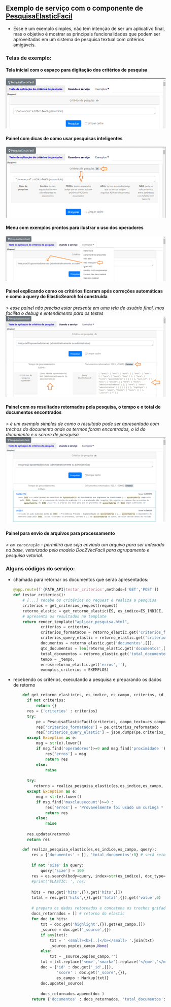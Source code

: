## Exemplo de serviço com o componente de [PesquisaElasticFacil](README.md)
- Esse é um exemplo simples, não tem intenção de ser um aplicativo final, mas o objetivo é mostrar as principais funcionalidades que podem ser aproveitadas em um sistema de pesquisa textual com critérios amigáveis.

### Telas de exemplo:

#### Tela inicial com o espaço para digitação dos critérios de pesquisa
![Tela inicial com critérios de pesquisa](img/img001_tela_inicial.png?raw=true "Title")

#### Painel com dicas de como usar pesquisas inteligentes
![Painel com dicas dos operadores inteligentes](img/img001_tela_dicas.png?raw=true "Title")

#### Menu com exemplos prontos para ilustrar o uso dos operadores
![Menu com exemplos prontos](img/img001_tela_lista_exemplos.png?raw=true "Title")

#### Painel explicando como os critérios ficaram após correções automáticas e como a query do ElasticSearch foi construída
<i> > esse painel não precisa estar presente em uma tela de usuário final, mas facilita o debug e entendimento para os testes</i>
![Painel explicando os critérios](img/img001_tela_criterios_explicados.png?raw=true "Title")

#### Painel com os resultados retornados pela pesquisa, o tempo e o total de documentos encontrados
<i> > é um exemplo simples de como o resultado pode ser apresentado com trechos do documento onde os termos foram encontrados, o id do documento e o scrore de pesquisa</i><br>
![Painel com resultados](img/img001_tela_criterios_resultados.png?raw=true "Title")

#### Painel para envio de arquivos para processamento
<i> > `em construção` - permitirá que seja enviado um arquivo para ser indexado na base, vetorizado pelo modelo Doc2VecFacil para agrupamento e pesquisa vetorial.</i>

### Alguns códigos do serviço:
- chamada para retornar os documentos que serão apresentados:
  ```python
  @app.route(f'{PATH_API}testar_criterios',methods=['GET','POST'])
  def testar_criterios():
      # [...] recebe os critérios no request e realiza a pesquisa
      criterios = get_criterios_request(request)
      retorno_elastic = get_retorno_elastic(ES, es_indice=ES_INDICE, es_campo=ES_CAMPO, criterios=criterios)
      # apresenta os resultados no template
      return render_template("aplicar_pesquisa.html", 
              criterios = criterios, 
              criterios_formatados = retorno_elastic.get('criterios_formatados',''), 
              criterios_query_elastic = retorno_elastic.get('criterios_query_elastic',''),
              documentos = retorno_elastic.get('documentos',[]),
              qtd_documentos = len(retorno_elastic.get('documentos',[])),
              total_documentos = retorno_elastic.get('total_documentos',0),
              tempo = _tempo,
              erros=retorno_elastic.get('erros',''),
              exemplos_criterios = EXEMPLOS)  
  ```
 
- recebendo os critérios, executando a pesquisa e preparando os dados de retorno
  ```python
      def get_retorno_elastic(es, es_indice, es_campo, criterios, id_documento = None):
        if not criterios:
            return {}
        res = {'criterios' : criterios}
        try:
            pe = PesquisaElasticFacil(criterios, campo_texto=es_campo)
            res['criterios_formatados'] = pe.criterios_reformatado
            res['criterios_query_elastic'] = json.dumps(pe.criterios_elastic_highlight,indent=2)
        except Exception as e:
            msg = str(e).lower()
            if msg.find('operadores')>=0 and msg.find('proximidade ')>=0:
                res['erros'] = msg
                return res 
            else:
                raise

        try:
           retorno = realiza_pesquisa_elastic(es,es_indice,es_campo, pe.criterios_elastic_highlight)
        except Exception as e:
            msg = str(e).lower()
            if msg.find('maxclausecount')>=0 :
                res['erros'] = 'Provavelmente foi usado um curinga * ou ? que faria retornar um número muito grande de termos, simplifique os curingas da consulta.'
                return res 
            else:
                raise

        res.update(retorno)
        return res

  ```
  ```python
      def realiza_pesquisa_elastic(es,es_indice,es_campo, query):
          res = {'documentos' : [], 'total_documentos':0} # será retornado o _source com o highlight se existir

          if not 'size' in query:
              query['size'] = 100
          res = es.search(body=query, index=str(es_indice), doc_type='_doc', )   
          #print('ELASTIC: ', res)

          hits = res.get('hits',{}).get('hits',[])
          total = res.get('hits',{}).get('total',{}).get('value',0)

          # prepara os dados retornados e concatena os trechos grifados pelo elastic
          docs_retornados = [] # retorno do elastic
          for doc in hits:
              txt = doc.get('highlight',{}).get(es_campo,[])
              _source = doc.get('_source',{})
              if any(txt):
                  txt = ' <small><b>[..]</b></small> '.join(txt)
                  _source.pop(es_campo,None)
              else:
                  txt = _source.pop(es_campo,'')
              txt = txt.replace('<em>','<mark>').replace('</em>','</mark>')
              doc = {'id' : doc.get('_id',{}),
                     'score' : doc.get('_score',{}),
                     es_campo : Markup(txt)}
              doc.update(_source)

              docs_retornados.append(doc )
          return {'documentos' : docs_retornados, 'total_documentos': total}
  ```
